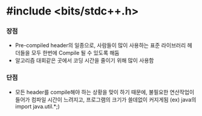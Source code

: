 # #include <bits/stdc++.h>

### 장점
 - Pre-compiled header의 일종으로, 사람들이 많이 사용하는 표준 라이브러리 헤더들을 모두 한번에 Compile 될 수 있도록 해둠
 - 알고리즘 대회같은 곳에서 코딩 시간을 줄이기 위해 많이 사용함

### 단점
 - 모든 header를 compile해야 하는 상황을 맞이 하기 때문에, 불필요한 연산작업이 들어가 컴파일 시간이 느려지고, 프로그램의 크기가 쓸데없이 커지게됨 (ex) java의 import java.util.*;)
